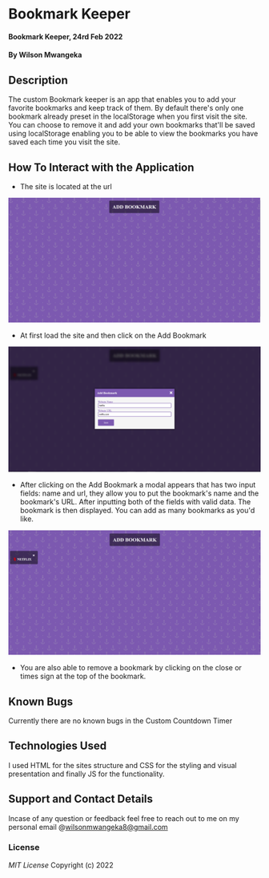 # Bookmark Keeper

#### Bookmark Keeper, 24rd Feb 2022

#### By Wilson Mwangeka

## Description

The custom Bookmark keeper is an app that enables you to add your favorite bookmarks and keep track of them. By default there's only one bookmark already preset in the localStorage when you first visit the site. You can choose to remove it and add your own bookmarks that'll be saved using localStorage enabling you to be able to view the bookmarks you have saved each time you visit the site.

## How To Interact with the Application
* The site is located at the url 

![Index Page](images/1.PNG)

* At first load the site and then click on the Add Bookmark

![Index Page](images/2.PNG)

* After clicking on the Add Bookmark a modal appears that has two input fields: name and url, they allow you to put the bookmark's name and the bookmark's URL. After inputting both of the fields with valid data. The bookmark is then displayed. You can add as many bookmarks as you'd like.

![Index Page](images/3.PNG)

* You are also able to remove a bookmark by clicking on the close or times sign at the top of the bookmark.

## Known  Bugs
Currently there are no known bugs in the Custom Countdown Timer

## Technologies Used
I used HTML for the sites structure and CSS for the styling and visual presentation and finally JS for the functionality.

## Support and Contact Details
Incase of any question or feedback feel free to reach out to me on my personal email @wilsonmwangeka8@gmail.com

### License

*MIT License*
Copyright (c) 2022 